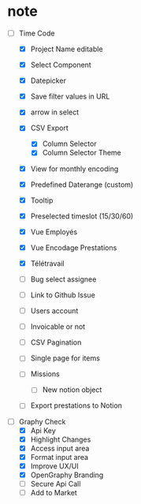 # note
- [ ] Time Code
  - [x] Project Name editable
  - [x] Select Component
  - [x] Datepicker
  - [x] Save filter values in URL
  - [x] arrow in select
  - [x] CSV Export
    - [x] Column Selector
    - [x] Column Selector Theme
  - [x] View for monthly encoding
  - [x] Predefined Daterange (custom)
  - [x] Tooltip
  - [x] Preselected timeslot (15/30/60)
  - [x] Vue Employés
  - [x] Vue Encodage Prestations
  - [x] Télétravail
  - [ ] Bug select assignee
  - [ ] Link to Github Issue
  - [ ] Users account
  - [ ] Invoicable or not
  - [ ] CSV Pagination
  - [ ] Single page for items
  - [ ] Missions
    - [ ] New notion object
  - [ ] Export prestations to Notion
  
  
- [ ] Graphy Check
  - [x] Api Key
  - [x] Highlight Changes
  - [x] Access input area
  - [x] Format input area
  - [x] Improve UX/UI
  - [x] OpenGraphy Branding
  - [ ] Secure Api Call
  - [ ] Add to Market

